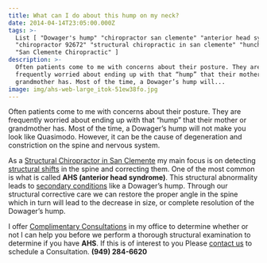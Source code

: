 ```yaml
---
title: What can I do about this hump on my neck?
date: 2014-04-14T23:05:00.000Z
tags: >-
  List [ "Dowager's hump" "chiropractor san clemente" "anterior head syndrome"
  "chiropractor 92672" "structural chiropractic in san clemente" "hunch back"
  "San Clemente Chiropractic" ]
description: >-
  Often patients come to me with concerns about their posture. They are
  frequently worried about ending up with that “hump” that their mother or
  grandmother has. Most of the time, a Dowager’s hump will...
image: img/ahs-web-large_itok-51ew38fo.jpg
---
```

Often patients come to me with concerns about their posture. They are frequently worried about ending up with that “hump” that their mother or grandmother has. Most of the time, a Dowager’s hump will not make you look like Quasimodo. However, it can be the cause of degeneration and constriction on the spine and nervous system.

As a[](../index.html "Structural Chiropractor in San Clemente") [Structural Chiropractor in San Clemente](../index.html "Structural Chiropractor in San Clemente") my main focus is on detecting [](<>)[structural shifts](../what-structural-shift.html "Structural Shirf") in the spine and correcting them. One of the most common is what is called **AHS (anterior head syndrome)**. This structural abnormality leads to [](<>)[secondary conditions](../what-are-secondary-conditions.html "Secondary Conditions") like a Dowager’s hump. Through our structural corrective care we can restore the proper angle in the spine which in turn will lead to the decrease in size, or complete resolution of the Dowager’s hump.

I offer [Complimentary Consultations](../schedule-complimentary-consultation.html "Complementary Consultation") in my office to determine whether or not I can help you before we perform a thorough structural examination to determine if you have **AHS**. If this is of interest to you Please [contact us](../ask-doctor.html "contact us") to schedule a Consultation. **(949) 284-6620**